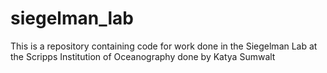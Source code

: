 # siegelman_lab
This is a repository containing code for work done in the Siegelman Lab at the Scripps Institution of Oceanography  done by Katya Sumwalt

